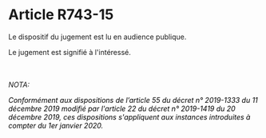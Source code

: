 # Article R743-15

<p>Le dispositif du jugement est lu en audience publique.</p><p>Le jugement est signifié à l'intéressé.</p><br/><br/><i>NOTA:<p><font color='black'>Conformément aux dispositions de l’article 55 du décret n° 2019-1333 du 11 décembre 2019 modifié </font><font color='black'>par l'article 22 du décret n° 2019-1419 du 20 décembre 2019, ces dispositions s'appliquent aux instances introduites à compter du 1er janvier 2020. </font></p></i>